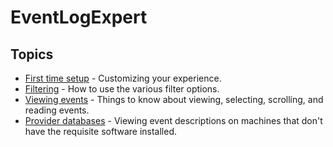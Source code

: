 # EventLogExpert

## Topics

* [First time setup](FirstTimeSetup.md) - Customizing your experience.
* [Filtering](Filtering.md) - How to use the various filter options.
* [Viewing events](Viewing.md) - Things to know about viewing, selecting, scrolling, and reading events.
* [Provider databases](ProviderDatabases.md) - Viewing event descriptions on machines that don't have the requisite software installed.
